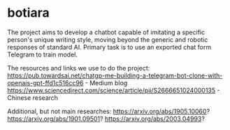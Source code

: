 # botiara

The project aims to develop a chatbot capable of imitating a specific person's unique writing style, moving beyond the generic and robotic responses of standard AI. Primary task is to use an exported chat form Telegram to train model.

The resources and links we use to do the project:
https://pub.towardsai.net/chatgp-me-building-a-telegram-bot-clone-with-openais-gpt-ffd1c516cc96 -  Medium blog
https://www.sciencedirect.com/science/article/pii/S2666651024000135 - Chinese research

Additional, but not main researches:
https://arxiv.org/abs/1905.10060?
https://arxiv.org/abs/1901.09501?
https://arxiv.org/abs/2003.04993?

